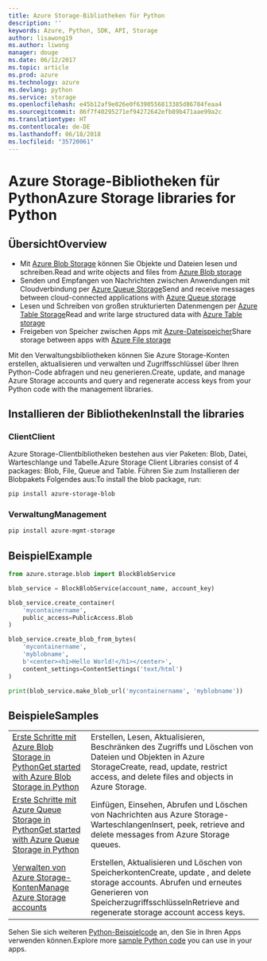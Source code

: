 ```yaml
---
title: Azure Storage-Bibliotheken für Python
description: ''
keywords: Azure, Python, SDK, API, Storage
author: lisawong19
ms.author: liwong
manager: douge
ms.date: 06/12/2017
ms.topic: article
ms.prod: azure
ms.technology: azure
ms.devlang: python
ms.service: storage
ms.openlocfilehash: e45b12af9e026e0f6390556813385d86784feaa4
ms.sourcegitcommit: 86f7f40295271ef94272642efb89b471aae99a2c
ms.translationtype: HT
ms.contentlocale: de-DE
ms.lasthandoff: 06/18/2018
ms.locfileid: "35720061"
---
```

# <a name="azure-storage-libraries-for-python"></a><span data-ttu-id="bbc47-103">Azure Storage-Bibliotheken für Python</span><span class="sxs-lookup"><span data-stu-id="bbc47-103">Azure Storage libraries for Python</span></span>

## <a name="overview"></a><span data-ttu-id="bbc47-104">Übersicht</span><span class="sxs-lookup"><span data-stu-id="bbc47-104">Overview</span></span>
- <span data-ttu-id="bbc47-105">Mit [Azure Blob Storage](https://docs.microsoft.com/en-us/azure/storage/storage-python-how-to-use-blob-storage) können Sie Objekte und Dateien lesen und schreiben.</span><span class="sxs-lookup"><span data-stu-id="bbc47-105">Read and write objects and files from [Azure Blob storage](https://docs.microsoft.com/en-us/azure/storage/storage-python-how-to-use-blob-storage)</span></span>
- <span data-ttu-id="bbc47-106">Senden und Empfangen von Nachrichten zwischen Anwendungen mit Cloudverbindung per [Azure Queue Storage](https://docs.microsoft.com/azure/storage/storage-python-how-to-use-queue-storage)</span><span class="sxs-lookup"><span data-stu-id="bbc47-106">Send and receive messages between cloud-connected applications with [Azure Queue storage](https://docs.microsoft.com/azure/storage/storage-python-how-to-use-queue-storage)</span></span>
- <span data-ttu-id="bbc47-107">Lesen und Schreiben von großen strukturierten Datenmengen per [Azure Table Storage](https://docs.microsoft.com/azure/storage/storage-python-how-to-use-table-storage)</span><span class="sxs-lookup"><span data-stu-id="bbc47-107">Read and write large structured data with [Azure Table storage](https://docs.microsoft.com/azure/storage/storage-python-how-to-use-table-storage)</span></span> 
- <span data-ttu-id="bbc47-108">Freigeben von Speicher zwischen Apps mit [Azure-Dateispeicher](https://docs.microsoft.com/azure/storage/storage-python-how-to-use-file-storage)</span><span class="sxs-lookup"><span data-stu-id="bbc47-108">Share storage between apps with [Azure File storage](https://docs.microsoft.com/azure/storage/storage-python-how-to-use-file-storage)</span></span>

<span data-ttu-id="bbc47-109">Mit den Verwaltungsbibliotheken können Sie Azure Storage-Konten erstellen, aktualisieren und verwalten und Zugriffsschlüssel über Ihren Python-Code abfragen und neu generieren.</span><span class="sxs-lookup"><span data-stu-id="bbc47-109">Create, update, and manage Azure Storage accounts and query and regenerate access keys from your Python code with the management libraries.</span></span>

## <a name="install-the-libraries"></a><span data-ttu-id="bbc47-110">Installieren der Bibliotheken</span><span class="sxs-lookup"><span data-stu-id="bbc47-110">Install the libraries</span></span>

### <a name="client"></a><span data-ttu-id="bbc47-111">Client</span><span class="sxs-lookup"><span data-stu-id="bbc47-111">Client</span></span>

<span data-ttu-id="bbc47-112">Azure Storage-Clientbibliotheken bestehen aus vier Paketen: Blob, Datei, Warteschlange und Tabelle.</span><span class="sxs-lookup"><span data-stu-id="bbc47-112">Azure Storage Client Libraries consist of 4 packages: Blob, File, Queue and Table.</span></span> <span data-ttu-id="bbc47-113">Führen Sie zum Installieren der Blobpakets Folgendes aus:</span><span class="sxs-lookup"><span data-stu-id="bbc47-113">To install the blob package, run:</span></span>

```bash
pip install azure-storage-blob
```

### <a name="management"></a><span data-ttu-id="bbc47-114">Verwaltung</span><span class="sxs-lookup"><span data-stu-id="bbc47-114">Management</span></span>

```bash
pip install azure-mgmt-storage
```

## <a name="example"></a><span data-ttu-id="bbc47-115">Beispiel</span><span class="sxs-lookup"><span data-stu-id="bbc47-115">Example</span></span>
```python
from azure.storage.blob import BlockBlobService

blob_service = BlockBlobService(account_name, account_key)

blob_service.create_container(
    'mycontainername',
    public_access=PublicAccess.Blob
)

blob_service.create_blob_from_bytes(
    'mycontainername',
    'myblobname',
    b'<center><h1>Hello World!</h1></center>',
    content_settings=ContentSettings('text/html')
)

print(blob_service.make_blob_url('mycontainername', 'myblobname'))
```

## <a name="samples"></a><span data-ttu-id="bbc47-116">Beispiele</span><span class="sxs-lookup"><span data-stu-id="bbc47-116">Samples</span></span>

| | |
|--|--|
| [<span data-ttu-id="bbc47-117">Erste Schritte mit Azure Blob Storage in Python</span><span class="sxs-lookup"><span data-stu-id="bbc47-117">Get started with Azure Blob Storage in Python</span></span>](https://docs.microsoft.com/en-us/azure/storage/blobs/storage-python-how-to-use-blob-storage) | <span data-ttu-id="bbc47-118">Erstellen, Lesen, Aktualisieren, Beschränken des Zugriffs und Löschen von Dateien und Objekten in Azure Storage</span><span class="sxs-lookup"><span data-stu-id="bbc47-118">Create, read, update, restrict access, and delete files and objects in Azure Storage.</span></span> |
| [<span data-ttu-id="bbc47-119">Erste Schritte mit Azure Queue Storage in Python</span><span class="sxs-lookup"><span data-stu-id="bbc47-119">Get started with Azure Queue Storage in Python</span></span>](https://docs.microsoft.com/en-us/azure/storage/queues/storage-python-how-to-use-queue-storage) | <span data-ttu-id="bbc47-120">Einfügen, Einsehen, Abrufen und Löschen von Nachrichten aus Azure Storage-Warteschlangen</span><span class="sxs-lookup"><span data-stu-id="bbc47-120">Insert, peek, retrieve and delete messages from Azure Storage queues.</span></span> | 
| [<span data-ttu-id="bbc47-121">Verwalten von Azure Storage-Konten</span><span class="sxs-lookup"><span data-stu-id="bbc47-121">Manage Azure Storage accounts</span></span>](https://azure.microsoft.com/resources/samples/storage-python-manage) | <span data-ttu-id="bbc47-122">Erstellen, Aktualisieren und Löschen von Speicherkonten</span><span class="sxs-lookup"><span data-stu-id="bbc47-122">Create, update , and delete storage accounts.</span></span> <span data-ttu-id="bbc47-123">Abrufen und erneutes Generieren von Speicherzugriffsschlüsseln</span><span class="sxs-lookup"><span data-stu-id="bbc47-123">Retrieve and regenerate storage account access keys.</span></span>

<span data-ttu-id="bbc47-124">Sehen Sie sich weiteren [Python-Beispielcode](https://azure.microsoft.com/resources/samples/?platform=python) an, den Sie in Ihren Apps verwenden können.</span><span class="sxs-lookup"><span data-stu-id="bbc47-124">Explore more [sample Python code](https://azure.microsoft.com/resources/samples/?platform=python) you can use in your apps.</span></span>
